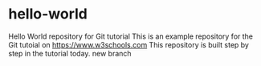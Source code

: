 # hello-world
Hello World repository for Git tutorial
This is an example repository for the Git tutoial on 
https://www.w3schools.com
This repository is built step by step in the tutorial today.
new branch
